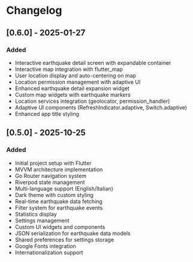 # Changelog

## [0.6.0] - 2025-01-27

### Added

- Interactive earthquake detail screen with expandable container
- Interactive map integration with flutter_map
- User location display and auto-centering on map
- Location permission management with adaptive UI
- Enhanced earthquake detail expansion widget
- Custom map widgets with earthquake markers
- Location services integration (geolocator, permission_handler)
- Adaptive UI components (RefreshIndicator.adaptive, Switch.adaptive)
- Enhanced app title styling

## [0.5.0] - 2025-10-25

### Added

- Initial project setup with Flutter
- MVVM architecture implementation
- Go Router navigation system
- Riverpod state management
- Multi-language support (English/Italian)
- Dark theme with custom styling
- Real-time earthquake data fetching
- Filter system for earthquake events
- Statistics display
- Settings management
- Custom UI widgets and components
- JSON serialization for earthquake data models
- Shared preferences for settings storage
- Google Fonts integration
- Internationalization support
